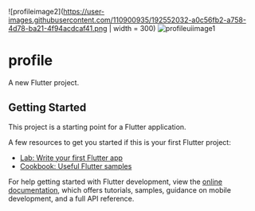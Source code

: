 ![profileimage2](https://user-images.githubusercontent.com/110900935/192552032-a0c56fb2-a758-4d78-ba21-4f94acdcaf41.png | width = 300)
![profileuiimage1](https://user-images.githubusercontent.com/110900935/192551616-1214a82e-cce6-4d62-9a47-01f6f62e67ca.png)
# profile

A new Flutter project.

## Getting Started

This project is a starting point for a Flutter application.

A few resources to get you started if this is your first Flutter project:

- [Lab: Write your first Flutter app](https://docs.flutter.dev/get-started/codelab)
- [Cookbook: Useful Flutter samples](https://docs.flutter.dev/cookbook)

For help getting started with Flutter development, view the
[online documentation](https://docs.flutter.dev/), which offers tutorials,
samples, guidance on mobile development, and a full API reference.
